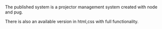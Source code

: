 The published system is a projector management system created with node and pug.

There is also an available version in html,css with full functionality.
